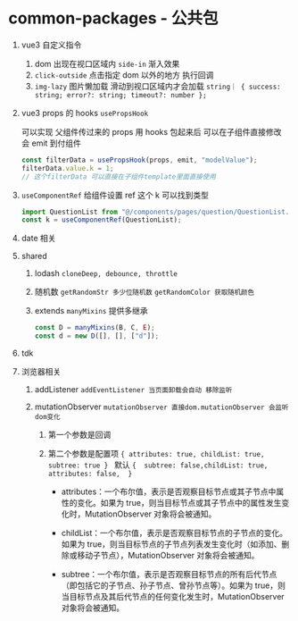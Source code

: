 # common-packages - 公共包

1.  vue3 自定义指令

    1. dom 出现在视口区域内 `side-in` 渐入效果
    2. `click-outside` 点击指定 dom 以外的地方 执行回调
    3. `img-lazy` 图片懒加载 滑动到视口区域内才会加载 `string｜ { success: string; error?: string; timeout?: number };`

2.  vue3 props 的 hooks `usePropsHook`

    可以实现 父组件传过来的 props 用 hooks 包起来后 可以在子组件直接修改 会 emit 到付组件

    ```javascript
    const filterData = usePropsHook(props, emit, "modelValue");
    filterData.value.k = 1;
    // 这个filterData 可以直接在子组件template里面直接使用
    ```

3.  `useComponentRef`
    给组件设置 ref 这个 k 可以找到类型

    ```javascript
    import QuestionList from "@/components/pages/question/QuestionList.vue";
    const k = useComponentRef(QuestionList);
    ```

4.  date 相关

5.  shared

    1.  lodash `cloneDeep, debounce, throttle`
    2.  随机数 `getRandomStr 多少位随机数` `getRandomColor 获取随机颜色`
    3.  extends `manyMixins` 提供多继承

        ```js
        const D = manyMixins(B, C, E);
        const d = new D([], [], ["d"]);
        ```

6.  tdk

7.  浏览器相关

    1. addListener `addEventListener 当页面卸载会自动 移除监听`
    2. mutationObserver `mutationObserver 直接dom.mutationObserver 会监听dom变化`

       1. 第一个参数是回调

       2. 第二个参数是配置项 `{ attributes: true, childList: true, subtree: true } ` 默认 `{  subtree: false,childList: true,  attributes: false,  }`

          - attributes：一个布尔值，表示是否观察目标节点或其子节点中属性的变化。如果为 true，则当目标节点或其子节点中的属性发生变化时，MutationObserver 对象将会被通知。

          - childList：一个布尔值，表示是否观察目标节点的子节点的变化。如果为 true，则当目标节点的子节点列表发生变化时（如添加、删除或移动子节点），MutationObserver 对象将会被通知。

          - subtree：一个布尔值，表示是否观察目标节点的所有后代节点（即包括它的子节点、孙子节点、曾孙节点等）。如果为 true，则当目标节点及其后代节点的任何变化发生时，MutationObserver 对象将会被通知。
